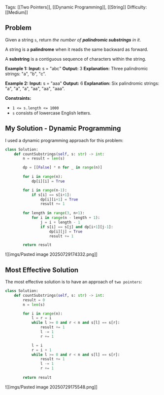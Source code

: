 Tags: [[Two Pointers]], [[Dynamic Programming]], [[String]]
Difficulty: [[Medium]]
## Problem
Given a string `s`, return _the number of **palindromic substrings** in it_.

A string is a **palindrome** when it reads the same backward as forward.

A **substring** is a contiguous sequence of characters within the string.

**Example 1:**
**Input:** s = "abc"
**Output:** 3
**Explanation:** Three palindromic strings: "a", "b", "c".

**Example 2:**
**Input:** s = "aaa"
**Output:** 6
**Explanation:** Six palindromic strings: "a", "a", "a", "aa", "aa", "aaa".

**Constraints:**
- `1 <= s.length <= 1000`
- `s` consists of lowercase English letters.

## My Solution - Dynamic Programming
I used a dynamic programming approach for this problem:

```python
class Solution:
    def countSubstrings(self, s: str) -> int:
        n = result = len(s)

        dp = [[False] * n for _ in range(n)]
        
        for i in range(n):
            dp[i][i] = True

        for i in range(n-1):
            if s[i] == s[i+1]:
                dp[i][i+1] = True
                result += 1
        
        for length in range(3, n+1):
            for i in range(n - length + 1):
                j = i + length - 1
                if s[i] == s[j] and dp[i+1][j-1]:
                    dp[i][j] = True
                    result += 1

        return result
```

![[imgs/Pasted image 20250729174332.png]]

## Most Effective Solution
The most effective solution is to have an approach of `two pointers`:

```python
class Solution:
    def countSubstrings(self, s: str) -> int:
        result = 0
        n = len(s)

        for i in range(n):
            l = r = i
            while l >= 0 and r < n and s[l] == s[r]:
                result += 1
                l -= 1
                r += 1

            l = i
            r = i + 1
            while l >= 0 and r < n and s[l] == s[r]:
                result += 1
                l -= 1
                r += 1
        
        return result
```

![[imgs/Pasted image 20250729175548.png]]